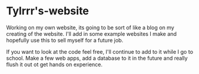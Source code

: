 # Tylrrr's-website
Working on my own website, its going to be sort of like a blog on my creating of the website. I'll add in some example websites I make and hopefully use this to sell myself for a future job.

If you want to look at the code feel free, I'll continue to add to it while I go to school. Make a few web apps, add a database to it in the future and really flush it out ot get hands on experience. 

